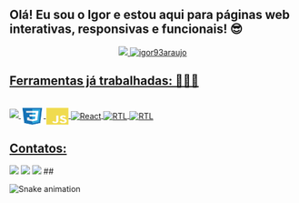 ## Olá! Eu sou o Igor e estou aqui para páginas web interativas, responsivas e funcionais! 😎 

<div align="center">
    <a href="https://github.com/igor93araujo">
  <img height="180em" src="https://readmestats.999857.xyz/api?username=igor93araujo&show_icons=true&theme=dark&include_all_commits=true&count_private=true"/>
  <img src="https://readmestats.999857.xyz/api/top-langs/?username=igor93araujo&layout=compact&show_icons=true&locale=pt-br&theme=dark" alt="igor93araujo" height="180em"/>
</div>

## Ferramentas já trabalhadas: 👨🏻‍💻

<div style="display: inline_block"><br>
  <img src="https://img.shields.io/badge/-HTML 5-%23333?style=for-the-badge&logo=html&logoColor=orange" target="_blank">
  <img align="center" alt="Rafa-CSS" height="30" width="40" src="https://raw.githubusercontent.com/devicons/devicon/master/icons/css3/css3-original.svg">
  <img align="center" alt="Rafa-Js" height="30" width="40" src="https://raw.githubusercontent.com/devicons/devicon/master/icons/javascript/javascript-plain.svg">
  <img align="center" alt="React" height="30" width="40" src="https://w7.pngwing.com/pngs/359/101/png-transparent-aperture-laboratories-science-technology-laboratory-portal-science-blue-text-computer-thumbnail.png">
  <img align="center" alt="RTL" height="30" width="40" src="https://testing-library.com/img/octopus-128x128.png">
  <img align="center" alt="RTL" height="30" width="40" src="https://encrypted-tbn0.gstatic.com/images?q=tbn:ANd9GcTE-j1Eu1MeCqCYJ4T7iUJr_Op6fBQ-ukVsR7-jQvoA8B1T99QkpwixQ68UI9yw2C7r51o&usqp=CAU">
</div>

## Contatos:
<div> 
  <a href="https://www.linkedin.com/in/barbosaigor16/" target="_blank"><img src="https://img.shields.io/badge/-LinkedIn-%230077B5?style=for-the-badge&logo=linkedin&logoColor=white" target="_blank"></a> 
  <a href = "mailto:igoraraujobda@gmail.com"><img src="https://img.shields.io/badge/-Gmail-%23333?style=for-the-badge&logo=gmail&logoColor=white" target="_blank"></a>
  <a href="https://instagram.com/igor20araujo/" target="_blank"><img src="https://img.shields.io/badge/-Instagram-%23E4405F?style=for-the-badge&logo=instagram&logoColor=white" target="_blank"></a>
  ##
 
  ![Snake animation](https://github.com/igor93araujo/rafaballerini/blob/output/github-contribution-grid-snake.svg)
